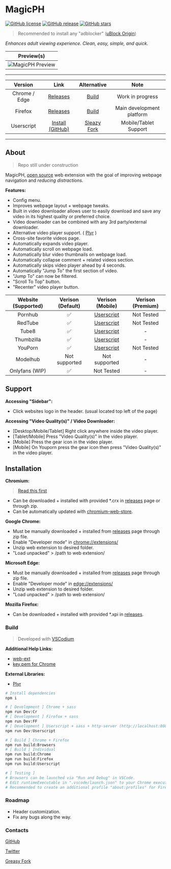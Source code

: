 # MagicPH

[![GitHub license](https://img.shields.io/github/license/magicoflolis/Magic-PH)](https://github.com/magicoflolis/Magic-PH/blob/master/LICENSE)
[![GitHub release](https://img.shields.io/github/release/magicoflolis/Magic-PH)](https://github.com/magicoflolis/Magic-PH/releases/latest)
[![GitHub stars](https://img.shields.io/github/stars/magicoflolis/Magic-PH)](https://github.com/magicoflolis/Magic-PH/stargazers)

> Recommended to install any "adblocker" ([uBlock Origin](https://github.com/gorhill/uBlock#readme))

*Enhances adult viewing experience. Clean, easy, simple, and quick.*

| Preview(s) |
|:----------:|
![MagicPH Preview](https://raw.githubusercontent.com/magicoflolis/Magic-PH/master/assets/preview_addon.png)|

***

| Version | Link | Alternative | Note |
|:----------:|:----------:|:----------:|:----------:|
Chrome / Edge | [Releases](https://github.com/magicoflolis/Magic-PH/releases) | [Build](#build) | Work in progress
Firefox | [Releases](https://github.com/magicoflolis/Magic-PH/releases) | [Build](#build) | Main development platform
Userscript | [Install (GitHub)](https://raw.githubusercontent.com/magicoflolis/Magic-PH/master/userscript/dist/magicph.user.js) | [Sleazy Fork](https://sleazyfork.org/scripts/445740) | Mobile/Tablet Support

***

## About

> Repo still under construction

MagicPH, [open source](https://github.com/magicoflolis/Magic-PH/blob/master/LICENSE) web extension with the goal of improving webpage navigation and *reducing distractions.*

**Features:**

* Config menu.
* Improves webpage layout + webpage tweaks.
* Built in video downloader allows user to easily download and save any video in its highest quality or preferred choice.
* Video downloader can be combined with any 3rd party/external downloader.
* Alternative video player support. ( [Plyr](https://github.com/sampotts/plyr) )
* Cross-site favorite videos page.
* Automatically expands video player.
* Automatically scroll on webpage load.
* Automatically blur video thumbnails on webpage load.
* Automatically collapse comment + related videos section.
* Automatically skips video player ahead by 4 seconds.
* Automatically "Jump To" the first section of video.
* "Jump To" can now be filtered.
* "Scroll To Top" button.
* "Recenter" video player button.

Website (Supported) | Verison (Default) | Verison (Mobile) | Verison (Premium) |
:---------:|:-----------:|:-----------:|:---------:|
Pornhub | ✅ | [Userscript](#magicph) | Not Tested |
RedTube | ✅ | [Userscript](#magicph) | Not Tested |
Tube8 | ✅ | [Userscript](#magicph) | - |
Thumbzilla | ✅ | [Userscript](#magicph) | - |
YouPorn | ✅ | [Userscript](#magicph) | Not Tested |
Modelhub | Not supported | Not supported | - |
Onlyfans (WIP) | ✅ | Not Tested | - |

## Support

**Accessing "Sidebar":**

* Click websites logo in the header. (usual located top left of the page)

**Accessing "Video Quality(s)" / Video Downloader:**

* [Desktop/Mobile/Tablet] Right click anywhere inside the video player.
* [Tablet/Mobile] Press "Video Quality(s)" in the video player.
* [Mobile] Press the gear icon in the video player.
* [Mobile] On Youporn press the gear icon then press "Video Quality(s)" in the video player.

## Installation

**Chromium:**

> [Read this first](https://github.com/NeverDecaf/chromium-web-store#read-this-first=)

* Can be downloaded + installed with provided *.crx in [releases](https://github.com/magicoflolis/Magic-PH/releases) page or through zip.
* Can be automatically updated with [chromium-web-store](https://github.com/NeverDecaf/chromium-web-store).

**Google Chrome:**

* Must be manually downloaded + installed from [releases](https://github.com/magicoflolis/Magic-PH/releases) page through zip file.
* Enable "Developer mode" in [chrome://extensions/](chrome://extensions/)
* Unzip web extension to desired folder.
* "Load unpacked" > /path to web extension/

**Microsoft Edge:**

* Must be manually downloaded + installed from [releases](https://github.com/magicoflolis/Magic-PH/releases) page through zip file.
* Enable "Developer mode" in [edge://extensions/](edge://extensions/)
* Unzip web extension to desired folder.
* "Load unpacked" > /path to web extension/

**Mozilla Firefox:**

* Can be downloaded + installed with provided *.xpi in [releases](https://github.com/magicoflolis/Magic-PH/releases).

### Build

> Developed with [VSCodium](https://vscodium.com)

**Additional Help Links:**

* [web-ext](https://extensionworkshop.com/documentation/develop/getting-started-with-web-ext/)
* [key.pem for Chrome](https://stackoverflow.com/a/46739698/9872174)

**External Libraries:**

* [Plyr](https://github.com/sampotts/plyr)

```bash
# Install dependencies
npm i

# [ Development ] Chrome + sass
npm run Dev:Cr
# [ Development ] Firefox + sass
npm run Dev:FF
# [ Development ] Userscript + sass + http-server (http://localhost:8080)
npm run Dev:Userscript

# [ Build ] Chrome + Firefox
npm run build:Browsers
# [ Build ] Individual
npm run build:Chrome
npm run build:Firefox
npm run build:Userscript

# [ Testing ]
# Browsers can be launched via "Run and Debug" in VSCode.
# Edit runtimeExecutable in ".vscode/launch.json" to your Chrome executable.
# Recommended to create an additional profile "about:profiles" for Firefox.
```

### Roadmap

* Header customization.
* Fix any bugs along the way.

### Contacts

[GitHub](https://github.com/magicoflolis)

[Twitter](https://twitter.com/for_lollipops)

[Greasy Fork](https://greasyfork.org/users/166061)
